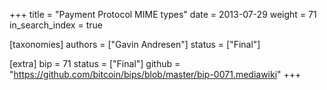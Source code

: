 +++
title = "Payment Protocol MIME types"
date = 2013-07-29
weight = 71
in_search_index = true

[taxonomies]
authors = ["Gavin Andresen"]
status = ["Final"]

[extra]
bip = 71
status = ["Final"]
github = "https://github.com/bitcoin/bips/blob/master/bip-0071.mediawiki"
+++

